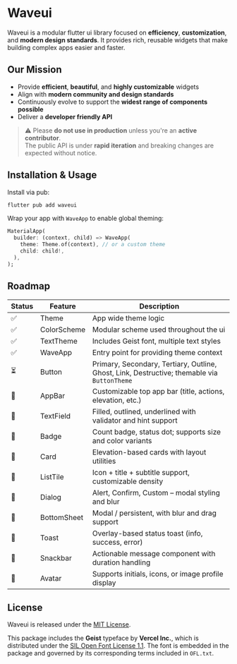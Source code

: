 
# Waveui

Waveui is a modular flutter ui library focused on **efficiency**, **customization**, and **modern design standards**. It provides rich, reusable widgets that make building complex apps easier and faster.

## Our Mission

- Provide **efficient**, **beautiful**, and **highly customizable** widgets  
- Align with **modern community and design standards**  
- Continuously evolve to support the **widest range of components possible**  
- Deliver a **developer friendly API**

>⚠️ Please **do not use in production** unless you're an **active contributor**.  
> The public API is under **rapid iteration** and breaking changes are expected without notice.


## Installation & Usage

Install via pub:

```sh
flutter pub add waveui
````

Wrap your app with `WaveApp` to enable global theming:

```dart
MaterialApp(
  builder: (context, child) => WaveApp(
    theme: Theme.of(context), // or a custom theme
    child: child!,
  ),
);
```


## Roadmap

| Status | Feature | Description                                       |
| ------ | ---------------- | ------------------------------------------------------------ |
| ✅      | Theme            | App wide theme logic |
| ✅      | ColorScheme      | Modular scheme used throughout the ui                 |
| ✅      | TextTheme        | Includes Geist font, multiple text styles                    |
| ✅      | WaveApp          | Entry point for providing theme context                      |
| ⏳      | Button           | Primary, Secondary, Tertiary, Outline, Ghost, Link, Destructive; themable via `ButtonTheme`          |
| 📃      | AppBar           | Customizable top app bar (title, actions, elevation, etc.)   |
| 📃      | TextField        | Filled, outlined, underlined with validator and hint support |
| 📃      | Badge            | Count badge, status dot; supports size and color variants    |
| 📃      | Card             | Elevation-based cards with layout utilities                  |
| 📃      | ListTile         | Icon + title + subtitle support, customizable density        |
| 📃      | Dialog           | Alert, Confirm, Custom – modal styling and blur              |
| 📃      | BottomSheet      | Modal / persistent, with blur and drag support               |
| 📃      | Toast            | Overlay-based status toast (info, success, error)            |
| 📃      | Snackbar         | Actionable message component with duration handling          |
| 📃      | Avatar           | Supports initials, icons, or image profile display           |

## License

Waveui is released under the [MIT License](https://opensource.org/license/mit/).

This package includes the **Geist** typeface by **Vercel Inc.**, which is distributed under the [SIL Open Font License 1.1](https://openfontlicense.org/).
The font is embedded in the package and governed by its corresponding terms included in `OFL.txt`.